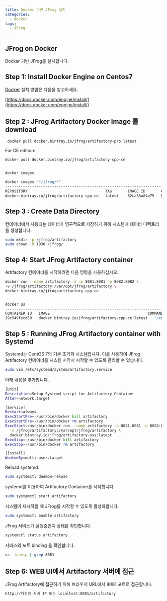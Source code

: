 ```yaml
---
title: Docker 기반 JFrog 설치 
categories:
  - docker 
tags:
  - JFrog
---
```


## JFrog on Docker
Docker 기반 JFrog를 설치합니다.

## Step 1: Install Docker Engine on Centos7

[Docker](https://docs.docker.com/engine/install/) 설치 방법은 다음을 참고하세요.

[https://docs.docker.com/engine/install/](https://docs.docker.com/engine/install/)

## Step 2 : JFrog Artifactory Docker Image 를 download  
```bash
 docker pull docker.bintray.io/jfrog/artifactory-pro:latest
```

For CE edition:

```bash
docker pull docker.bintray.io/jfrog/artifactory-cpp-ce


docker images

docker images "*/jfrog/*"
-------------------------------------------------------------------------------------------
REPOSITORY                                   TAG       IMAGE ID       CREATED      SIZE
docker.bintray.io/jfrog/artifactory-cpp-ce   latest    82ca33a84e75   5 days ago   1.55GB

```
## Step 3 : Create Data Directory
컨테이너에서 사용되는 데이터가 영구적으로 저장하기 위해 시스템에 데이터 디렉토리를 생성합니다.  
```bash
sudo mkdir -p /jfrog/artifactory
sudo chown -R 1030 /jfrog/
```

## Step 4: Start JFrog Artifactory container 
Artifactory 컨테이너를 시작하려면 다음 명령을 사용하십시오.  

```bash
docker run --name artifactory -d -p 8081:8081 -p 8082:8082 \
-v /jfrog/artifactory:/var/opt/jfrog/artifactory \
docker.bintray.io/jfrog/artifactory-cpp-ce


docker ps
---------------------------------------------------------------------------
CONTAINER ID   IMAGE                                            COMMAND                  CREATED         STATUS         PORTS                                                           NAMES
29c549fecd50   docker.bintray.io/jfrog/artifactory-cpp-ce:latest   "/entrypoint-artifac…"   9 minutes ago   Up 9 minutes   0.0.0.0:8081-8082->8081-8082/tcp, :::8081-8082->8081-8082/tcp   artifactory
```

## Step 5 : Running JFrog Artifactory container with Systemd

Systemd는 CentOS 7의 기본 초기화 시스템입니다. 이를 사용하여 JFrog Artifactory 컨테이너를 시스템 시작시 
시작할 수 있도록 관리할 수 있습니다.  

```bash
sudo vim /etc/systemd/system/artifactory.service
```

아래 내용을 추가합니다.

```bash
[Unit]
Description=Setup Systemd script for Artifactory Container
After=network.target

[Service]
Restart=always
ExecStartPre=-/usr/bin/docker kill artifactory
ExecStartPre=-/usr/bin/docker rm artifactory
ExecStart=/usr/bin/docker run --name artifactory -p 8081:8081 -p 8082:8082 \
  -v /jfrog/artifactory:/var/opt/jfrog/artifactory \
  docker.bintray.io/jfrog/artifactory-oss:latest
ExecStop=-/usr/bin/docker kill artifactory
ExecStop=-/usr/bin/docker rm artifactory

[Install]
WantedBy=multi-user.target

```

Reload systemd.
```bash
sudo systemctl daemon-reload
```

systemd를 이용하여 Artifactory Container를 시작합니다.  
```bash
sudo systemctl start artifactory
```

시스템이 재시작될 때 JFrog를 시작할 수 있도록 활성화합니다.  
```bash
sudo systemctl enable artifactory
```


JFrog 서비스가 실행중인지 상태를 확인합니다.

```bash
systemctl status artifactory
```


서비스의 포트 binding 을 확인합니다.  
```bash
ss -tunelp | grep 8081
```

## Step 6: WEB UI에서 Artifactory 서버에 접근

JFrog Artifactory에 접근하기 위해 브라우저 URL에서 8081 포트로 접근합니다.  
```bash
http://자신의 서버 IP 또는 localhost:8081/artifactory
```

